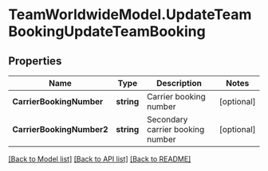 # TeamWorldwideModel.UpdateTeamBookingUpdateTeamBooking
## Properties

Name | Type | Description | Notes
------------ | ------------- | ------------- | -------------
**CarrierBookingNumber** | **string** | Carrier booking number | [optional] 
**CarrierBookingNumber2** | **string** | Secondary carrier booking number | [optional] 

[[Back to Model list]](../README.md#documentation-for-models) [[Back to API list]](../README.md#documentation-for-api-endpoints) [[Back to README]](../README.md)

